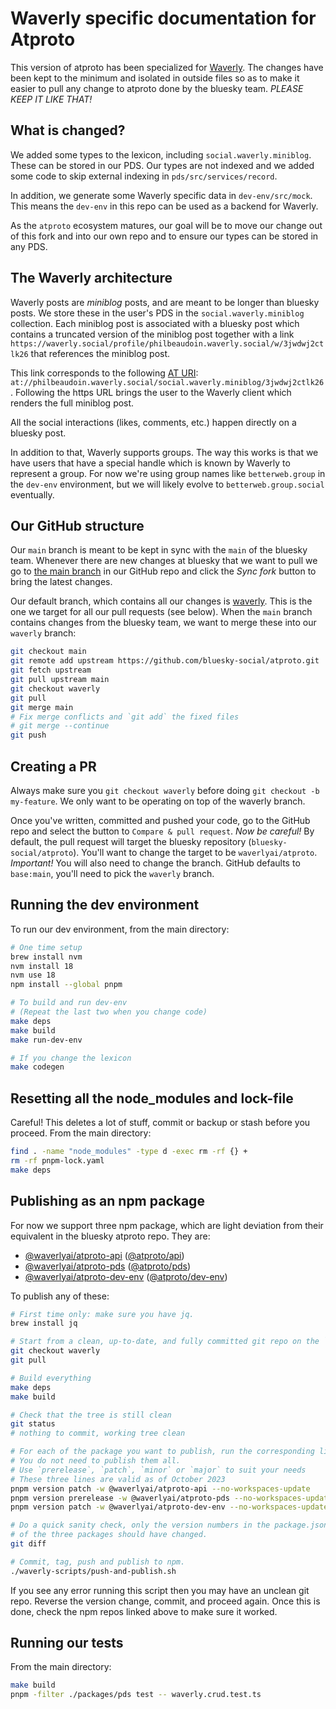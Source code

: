 # Waverly specific documentation for Atproto

This version of atproto has been specialized for [Waverly](https://waverly.social). The changes have been kept to the minimum and isolated in outside files so as to make it easier to pull any change to atproto done by the bluesky team. *PLEASE KEEP IT LIKE THAT!*

## What is changed?

We added some types to the lexicon, including `social.waverly.miniblog`. These can be stored in our PDS. Our types are not indexed and we added some code to skip external indexing in `pds/src/services/record`.

In addition, we generate some Waverly specific data in `dev-env/src/mock`. This means the `dev-env` in this repo can be used as a backend for Waverly.

As the `atproto` ecosystem matures, our goal will be to move our change out of this fork and into our own repo and to ensure our types can be stored in any PDS.

## The Waverly architecture

Waverly posts are *miniblog* posts, and are meant to be longer than bluesky posts. We store these in the user's PDS in the `social.waverly.miniblog` collection. Each miniblog post is associated with a bluesky post which contains a truncated version of the miniblog post together with a link `https://waverly.social/profile/philbeaudoin.waverly.social/w/3jwdwj2ctlk26` that references the miniblog post.

This link corresponds to the following [AT URI](https://atproto.com/specs/at-uri-scheme): `at://philbeaudoin.waverly.social/social.waverly.miniblog/3jwdwj2ctlk26`. Following the https URL brings the user to the Waverly client which renders the full miniblog post.

All the social interactions (likes, comments, etc.) happen directly on a bluesky post.

In addition to that, Waverly supports groups. The way this works is that we have users that have a special handle which is known by Waverly to represent a group. For now we're using group names like `betterweb.group` in the `dev-env` environment, but we will likely evolve to `betterweb.group.social` eventually.

## Our GitHub structure

Our `main` branch is meant to be kept in sync with the `main` of the bluesky team. Whenever there are new changes at bluesky that we want to pull we go to [the main branch](https://github.com/waverlyai/atproto/tree/main) in our GitHub repo and click the *Sync fork* button to bring the latest changes.

Our default branch, which contains all our changes is [waverly](https://github.com/waverlyai/atproto/tree/waverly). This is the one we target for all our pull requests (see below). When the `main` branch contains changes from the bluesky team, we want to merge these into our `waverly` branch:

```sh
git checkout main
git remote add upstream https://github.com/bluesky-social/atproto.git
git fetch upstream
git pull upstream main
git checkout waverly
git pull
git merge main
# Fix merge conflicts and `git add` the fixed files
# git merge --continue
git push
```

## Creating a PR

Always make sure you `git checkout waverly` before doing `git checkout -b my-feature`. We only want to be operating on top of the waverly branch.

Once you've written, committed and pushed your code, go to the GitHub repo and select the button to `Compare & pull request`. *Now be careful!* By default, the pull request will target the bluesky repository (`bluesky-social/atproto`). You'll want to change the target to be `waverlyai/atproto`. *Important!* You will also need to change the branch. GitHub defaults to `base:main`, you'll need to pick the `waverly` branch.

## Running the dev environment

To run our dev environment, from the main directory:

```sh
# One time setup
brew install nvm
nvm install 18
nvm use 18
npm install --global pnpm

# To build and run dev-env
# (Repeat the last two when you change code)
make deps
make build
make run-dev-env

# If you change the lexicon
make codegen

```

## Resetting all the node_modules and lock-file

Careful! This deletes a lot of stuff, commit or backup or stash before you proceed. From the main directory:

```sh
find . -name "node_modules" -type d -exec rm -rf {} +
rm -rf pnpm-lock.yaml
make deps
```

## Publishing as an npm package

For now we support three npm package, which are light deviation from their equivalent in the bluesky atproto repo. They are:

- [@waverlyai/atproto-api](https://www.npmjs.com/package/@waverlyai/atproto-api) ([@atproto/api](https://www.npmjs.com/package/@atproto/api))
- [@waverlyai/atproto-pds](https://www.npmjs.com/package/@waverlyai/atproto-pds) ([@atproto/pds](https://www.npmjs.com/package/@atproto/pds))
- [@waverlyai/atproto-dev-env](https://www.npmjs.com/package/@waverlyai/atproto-dev-env) ([@atproto/dev-env](https://www.npmjs.com/package/@atproto/dev-env))

To publish any of these:

```sh
# First time only: make sure you have jq.
brew install jq

# Start from a clean, up-to-date, and fully committed git repo on the `waverly` branch.
git checkout waverly
git pull

# Build everything
make deps
make build

# Check that the tree is still clean
git status
# nothing to commit, working tree clean

# For each of the package you want to publish, run the corresponding line.
# You do not need to publish them all.
# Use `prerelease`, `patch`, `minor` or `major` to suit your needs 
# These three lines are valid as of October 2023
pnpm version patch -w @waverlyai/atproto-api --no-workspaces-update
pnpm version prerelease -w @waverlyai/atproto-pds --no-workspaces-update
pnpm version patch -w @waverlyai/atproto-dev-env --no-workspaces-update

# Do a quick sanity check, only the version numbers in the package.json
# of the three packages should have changed.
git diff

# Commit, tag, push and publish to npm.
./waverly-scripts/push-and-publish.sh
```

If you see any error running this script then you may have an unclean git repo. Reverse the version change, commit, and proceed again. Once this is done, check the npm repos linked above to make sure it worked.

## Running our tests

From the main directory:

```sh
make build
pnpm -filter ./packages/pds test -- waverly.crud.test.ts
```
